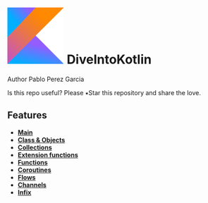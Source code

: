 # ![alt text](img/kotlin.png)  DiveIntoKotlin 

Author Pablo Perez Garcia 

Is this repo useful? Please ⭑Star this repository and share the love.

## Features 

* **[Main](features/src/main/kotlin/another/package/Main.kt)**
* **[Class & Objects](features/src/main/kotlin/ClassAndObjects.kt)**
* **[Collections](features/src/main/kotlin/Collection.kt)**
* **[Extension functions](features/src/main/kotlin/ExtensionFunction.kt)**
* **[Functions](features/src/main/kotlin/Functions.kt)**
* **[Coroutines](features/src/main/kotlin/Coroutines.kt)**
* **[Flows](features/src/main/kotlin/Flows.kt)**
* **[Channels](features/src/main/kotlin/Channels.kt)**
* **[Infix](features/src/main/kotlin/Infix.kt)**


